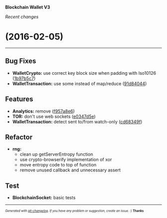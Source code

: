 __Blockchain Wallet V3__

_Recent changes_

#   (2016-02-05)



---

## Bug Fixes

- **WalletCrypto:** use correct key block size when padding with Iso10126
  ([1b97b5c7](https://github.com/blockchain/My-Wallet-V3/commit/1b97b5c7ff17289779639e4b5f6fdc60c46178a5))
- **WalletTransaction:** use some instead of map/reduce
  ([91d84044](https://github.com/blockchain/My-Wallet-V3/commit/91d84044f24749593e864cca2efd17d657ae35a3))


## Features

- **Analytics:** remove
  ([f957a8e6](https://github.com/blockchain/My-Wallet-V3/commit/f957a8e6bb7e230d65773ef6e309fb018af0ec95))
- **TOR:** don't use web sockets
  ([e0347d5e](https://github.com/blockchain/My-Wallet-V3/commit/e0347d5e54cd21e5b527b628fa2625b6bdf31ede))
- **WalletTransaction:** detect sent to/from watch-only
  ([cd68349f](https://github.com/blockchain/My-Wallet-V3/commit/cd68349f0ef7ba711811120ee3a593b0ec6fecb8))


## Refactor

- **rng:**
  - clean up getServerEntropy function
  - use crypto-browserify implementation of xor
  - move entropy code to top of function
  - remove unused callback and unnecessary assert


## Test

- **BlockchainSocket:** basic tests



---
<sub><sup>*Generated with [git-changelog](https://github.com/rafinskipg/git-changelog). If you have any problem or suggestion, create an issue.* :) **Thanks** </sub></sup>